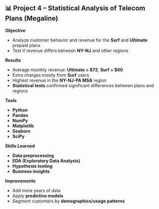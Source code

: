 ## 📊 Project 4 – Statistical Analysis of Telecom Plans (Megaline)

**Objective**  
- Analyze customer behavior and revenue for the **Surf** and **Ultimate** prepaid plans  
- Test if revenue differs between **NY-NJ** and other regions  

**Results**  
- Average monthly revenue: **Ultimate = $72**, **Surf = $60**  
- Extra charges mostly from **Surf** users  
- Highest revenue in the **NY-NJ-PA MSA** region  
- **Statistical tests** confirmed significant differences between plans and regions  

**Tools**  
- **Python**  
- **Pandas**  
- **NumPy**  
- **Matplotlib**  
- **Seaborn**  
- **SciPy**  

**Skills Learned**  
- **Data preprocessing**  
- **EDA (Exploratory Data Analysis)**  
- **Hypothesis testing**  
- **Business insights**  

**Improvements**  
- Add more years of data  
- Apply **predictive models**  
- Segment customers by **demographics/usage patterns**
